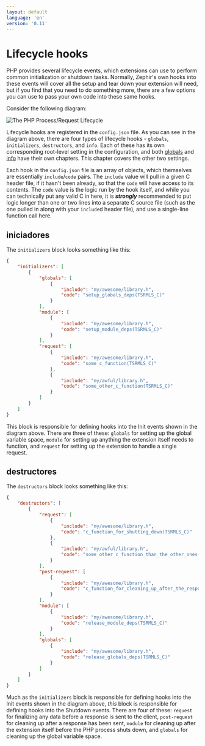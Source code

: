 ```yaml
---
layout: default
language: 'en'
version: '0.11'
---
```


# Lifecycle hooks

PHP provides several lifecycle events, which extensions can use to perform common initialization or shutdown tasks. Normally, Zephir's own hooks into these events will cover all the setup and tear down your extension will need, but if you find that you need to do something more, there are a few options you can use to pass your own code into these same hooks.

Consider the following diagram:

![The PHP Process/Request Lifecycle](/assets/content/lifecycle.png)

Lifecycle hooks are registered in the `config.json` file. As you can see in the diagram above, there are four types of lifecycle hooks - `globals`, `initializers`, `destructors`, and `info`. Each of these has its own corresponding root-level setting in the configuration, and both [globals](/0.11/en/globals) and [info](/0.11/en/phpinfo) have their own chapters. This chapter covers the other two settings.

Each hook in the `config.json` file is an array of objects, which themselves are essentially `include`/`code` pairs. The `include` value will pull in a given C header file, if it hasn't been already, so that the `code` will have access to its contents. The `code` value is the logic run by the hook itself, and while you can technically put any valid C in here, it is ***strongly*** recommended to put logic longer than one or two lines into a separate C source file (such as the one pulled in along with your `include`d header file), and use a single-line function call here.

<a name='initializers'></a>

## iniciadores

The `initializers` block looks something like this:

```json
{
    "initializers": [
        {
            "globals": [
                {
                    "include": "my/awesome/library.h",
                    "code": "setup_globals_deps(TSRMLS_C)"
                }
            ],
            "module": [
                {
                    "include": "my/awesome/library.h",
                    "code": "setup_module_deps(TSRMLS_C)"
                }
            ],
            "request": [
                {
                    "include": "my/awesome/library.h",
                    "code": "some_c_function(TSRMLS_C)"
                },
                {
                    "include": "my/awful/library.h",
                    "code": "some_other_c_function(TSRMLS_C)"
                }
            ]
        }
    ]
}
```

This block is responsible for defining hooks into the Init events shown in the diagram above. There are three of these: `globals` for setting up the global variable space, `module` for setting up anything the extension itself needs to function, and `request` for setting up the extension to handle a single request.

<a name='desctructors'></a>

## destructores

The `destructors` block looks something like this:

```json
{
    "destructors": [
        {
            "request": [
                {
                    "include": "my/awesome/library.h",
                    "code": "c_function_for_shutting_down(TSRMLS_C)"
                },
                {
                    "include": "my/awful/library.h",
                    "code": "some_other_c_function_than_the_other_ones(TSRMLS_C)"
                }
            ],
            "post-request": [
                {
                    "include": "my/awesome/library.h",
                    "code": "c_function_for_cleaning_up_after_the_response_is_sent(TSRMLS_C)"
                }
            ],
            "module": [
                {
                    "include": "my/awesome/library.h",
                    "code": "release_module_deps(TSRMLS_C)"
                }
            ],
            "globals": [
                {
                    "include": "my/awesome/library.h",
                    "code": "release_globals_deps(TSRMLS_C)"
                }
            ]
        }
    ]
}
```

Much as the `initializers` block is responsible for defining hooks into the Init events shown in the diagram above, *this* block is responsible for defining hooks into the Shutdown events. There are four of these: `request` for finalizing any data before a response is sent to the client, `post-request` for cleaning up after a response has been sent, `module` for cleaning up after the extension itself before the PHP process shuts down, and `globals` for cleaning up the global variable space.

